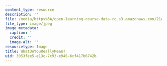 ```yaml
---
content_type: resource
description: ''
file: /media/https%3A/open-learning-course-data-rc.s3.amazonaws.com/21w-035-science-writing-and-new-media-communicating-science-to-the-public-fall-2016/3053fee5e13c7c93e9466cf417b6742b_WhatDoYouReallyMean.jpg
file_type: image/jpeg
image_metadata:
  caption: ''
  credit: ''
  image-alt: ''
resourcetype: Image
title: WhatDoYouReallyMean?
uid: 3053fee5-e13c-7c93-e946-6cf417b6742b
---
```

